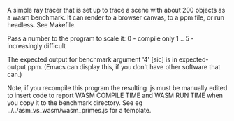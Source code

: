 A simple ray tracer that is set up to trace a scene with about 200
objects as a wasm benchmark.  It can render to a browser canvas, to a
ppm file, or run headless.  See Makefile.

Pass a number to the program to scale it:
  0 -      compile only
  1 .. 5 - increasingly difficult
  
The expected output for benchmark argument '4' [sic] is in
expected-output.ppm.  (Emacs can display this, if you don't have other
software that can.)

Note, if you recompile this program the resulting .js must be manually
edited to insert code to report WASM COMPILE TIME and WASM RUN TIME
when you copy it to the benchmark directory.  See eg
../../asm_vs_wasm/wasm_primes.js for a template.
